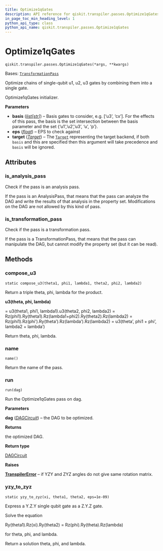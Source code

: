 ```yaml
---
title: Optimize1qGates
description: API reference for qiskit.transpiler.passes.Optimize1qGates
in_page_toc_min_heading_level: 1
python_api_type: class
python_api_name: qiskit.transpiler.passes.Optimize1qGates
---
```


# Optimize1qGates

<span id="qiskit.transpiler.passes.Optimize1qGates" />

`qiskit.transpiler.passes.Optimize1qGates(*args, **kwargs)`

Bases: [`TransformationPass`](qiskit.transpiler.TransformationPass "qiskit.transpiler.basepasses.TransformationPass")

Optimize chains of single-qubit u1, u2, u3 gates by combining them into a single gate.

Optimize1qGates initializer.

**Parameters**

*   **basis** ([*list*](https://docs.python.org/3/library/stdtypes.html#list "(in Python v3.12)")*\[*[*str*](https://docs.python.org/3/library/stdtypes.html#str "(in Python v3.12)")*]*) – Basis gates to consider, e.g. \[‘u3’, ‘cx’]. For the effects of this pass, the basis is the set intersection between the basis parameter and the set \{‘u1’,’u2’,’u3’, ‘u’, ‘p’}.
*   **eps** ([*float*](https://docs.python.org/3/library/functions.html#float "(in Python v3.12)")) – EPS to check against
*   **target** ([*Target*](qiskit.transpiler.Target "qiskit.transpiler.Target")) – The [`Target`](qiskit.transpiler.Target "qiskit.transpiler.Target") representing the target backend, if both `basis` and this are specified then this argument will take precedence and `basis` will be ignored.

## Attributes

<span id="qiskit.transpiler.passes.Optimize1qGates.is_analysis_pass" />

### is\_analysis\_pass

Check if the pass is an analysis pass.

If the pass is an AnalysisPass, that means that the pass can analyze the DAG and write the results of that analysis in the property set. Modifications on the DAG are not allowed by this kind of pass.

<span id="qiskit.transpiler.passes.Optimize1qGates.is_transformation_pass" />

### is\_transformation\_pass

Check if the pass is a transformation pass.

If the pass is a TransformationPass, that means that the pass can manipulate the DAG, but cannot modify the property set (but it can be read).

## Methods

### compose\_u3

<span id="qiskit.transpiler.passes.Optimize1qGates.compose_u3" />

`static compose_u3(theta1, phi1, lambda1, theta2, phi2, lambda2)`

Return a triple theta, phi, lambda for the product.

**u3(theta, phi, lambda)**

\= u3(theta1, phi1, lambda1).u3(theta2, phi2, lambda2) = Rz(phi1).Ry(theta1).Rz(lambda1+phi2).Ry(theta2).Rz(lambda2) = Rz(phi1).Rz(phi’).Ry(theta’).Rz(lambda’).Rz(lambda2) = u3(theta’, phi1 + phi’, lambda2 + lambda’)

Return theta, phi, lambda.

### name

<span id="qiskit.transpiler.passes.Optimize1qGates.name" />

`name()`

Return the name of the pass.

### run

<span id="qiskit.transpiler.passes.Optimize1qGates.run" />

`run(dag)`

Run the Optimize1qGates pass on dag.

**Parameters**

**dag** ([*DAGCircuit*](qiskit.dagcircuit.DAGCircuit "qiskit.dagcircuit.DAGCircuit")) – the DAG to be optimized.

**Returns**

the optimized DAG.

**Return type**

[DAGCircuit](qiskit.dagcircuit.DAGCircuit "qiskit.dagcircuit.DAGCircuit")

**Raises**

[**TranspilerError**](transpiler#qiskit.transpiler.TranspilerError "qiskit.transpiler.TranspilerError") – if YZY and ZYZ angles do not give same rotation matrix.

### yzy\_to\_zyz

<span id="qiskit.transpiler.passes.Optimize1qGates.yzy_to_zyz" />

`static yzy_to_zyz(xi, theta1, theta2, eps=1e-09)`

Express a Y.Z.Y single qubit gate as a Z.Y.Z gate.

Solve the equation

$$
$$

Ry(theta1).Rz(xi).Ry(theta2) = Rz(phi).Ry(theta).Rz(lambda)

for theta, phi, and lambda.

Return a solution theta, phi, and lambda.

